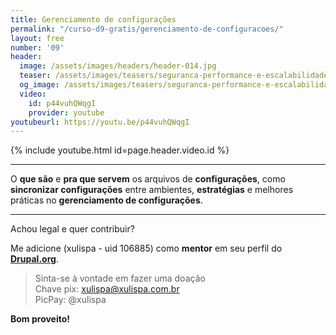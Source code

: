 ```yaml
---
title: Gerenciamento de configurações
permalink: "/curso-d9-gratis/gerenciamento-de-configuracoes/"
layout: free
number: '09'
header:
  image: /assets/images/headers/header-014.jpg
  teaser: /assets/images/teasers/seguranca-performance-e-escalabilidade.jpg
  og_image: /assets/images/teasers/seguranca-performance-e-escalabilidade.jpg
  video:
    id: p44vuhQWqgI
    provider: youtube
youtubeurl: https://youtu.be/p44vuhQWqgI
---
```


{% include youtube.html id=page.header.video.id %}

---

O **que são** e **pra que servem** os arquivos de **configurações**, como **sincronizar configurações** entre ambientes, **estratégias** e melhores práticas no **gerenciamento de configurações**.

---

Achou legal e quer contribuir?

Me adicione (xulispa - uid 106885) como **mentor** em seu perfil do **[Drupal.org](https://www.drupal.org/)**.

> Sinta-se à vontade em fazer uma doação \
> Chave pix: xulispa@xulispa.com.br \
> PicPay: @xulispa

**Bom proveito!**

